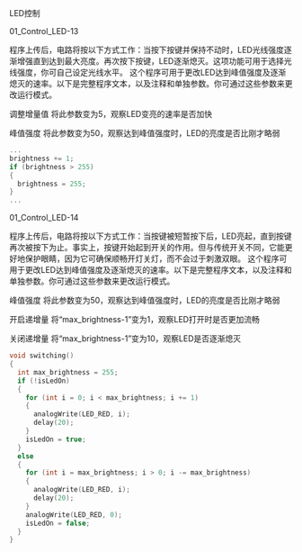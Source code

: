 LED控制

01_Control_LED-13

程序上传后，电路将按以下方式工作：当按下按键并保持不动时，LED光线强度逐渐增强直到达到最大亮度。再次按下按键，LED逐渐熄灭。这项功能可用于选择光线强度，你可自己设定光线水平。
这个程序可用于更改LED达到峰值强度及逐渐熄灭的速率。以下是完整程序文本，以及注释和单独参数。你可通过这些参数来更改运行模式。

调整增量值
将此参数变为5，观察LED变亮的速率是否加快

峰值强度
将此参数变为50，观察达到峰值强度时，LED的亮度是否比刚才略弱

```c
...
brightness += 1;
if (brightness > 255)
{
  brightness = 255;
}
...
```

01_Control_LED-14

程序上传后，电路将按以下方式工作：当按键被短暂按下后，LED亮起，直到按键再次被按下为止。事实上，按键开始起到开关的作用。但与传统开关不同，它能更好地保护眼睛，因为它可确保顺畅开灯关灯，而不会过于刺激双眼。
这个程序可用于更改LED达到峰值强度及逐渐熄灭的速率。以下是完整程序文本，以及注释和单独参数。你可通过这些参数来更改运行模式。

峰值强度
将此参数变为50，观察达到峰值强度时，LED的亮度是否比刚才略弱

开启递增量
将“max_brightness-1”变为1，观察LED打开时是否更加流畅

关闭递增量
将“max_brightness-1”变为10，观察LED是否逐渐熄灭

```c
void switching()
{
  int max_brightness = 255;
  if (!isLedOn)
  {
    for (int i = 0; i < max_brightness; i += 1)
    {
      analogWrite(LED_RED, i);
      delay(20);
    }
    isLedOn = true;
  }
  else
  {
    for (int i = max_brightness; i > 0; i -= max_brightness)
    {
      analogWrite(LED_RED, i);
      delay(20);
    }
    analogWrite(LED_RED, 0);
    isLedOn = false;
  }
}
```